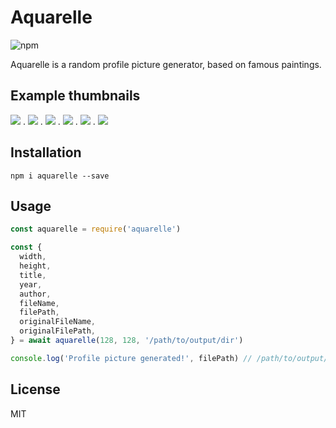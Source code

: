 # Aquarelle

![npm](https://img.shields.io/npm/v/aquarelle?color=success)

Aquarelle is a random profile picture generator, based on famous paintings.

## Example thumbnails

![](https://i.imgur.com/29wqN0T.png) .
![](https://i.imgur.com/lSpkUWJ.png) .
![](https://i.imgur.com/XNk6VR8.png) .
![](https://i.imgur.com/Z0K32ZG.png) .
![](https://i.imgur.com/NrVkJgd.png) .
![](https://i.imgur.com/a8pCTGT.png)

## Installation

`npm i aquarelle --save`

## Usage

```js
const aquarelle = require('aquarelle')

const {
  width,
  height,
  title,
  year,
  author,
  fileName,
  filePath,
  originalFileName,
  originalFilePath,
} = await aquarelle(128, 128, '/path/to/output/dir')

console.log('Profile picture generated!', filePath) // /path/to/output/dir/f8b80502-19c6-4b7e-ad8e-acc1e793b952.png
```

## License

MIT
